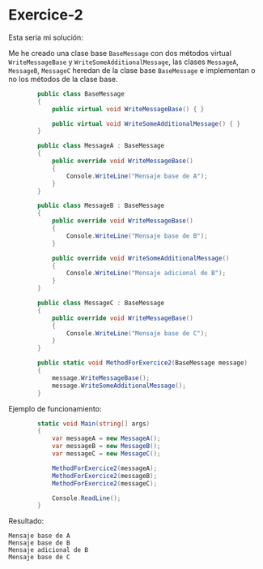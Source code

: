 # Exercice-2

Esta seria mi solución: 

Me he creado una clase base `BaseMessage` con dos métodos virtual `WriteMessageBase` y `WriteSomeAdditionalMessage`, las clases `MessageA`, `MessageB`, `MessageC` heredan de la clase base `BaseMessage` e implementan o no los métodos de la clase base.

``` c#
		public class BaseMessage
        {
            public virtual void WriteMessageBase() { }

            public virtual void WriteSomeAdditionalMessage() { }
        }

        public class MessageA : BaseMessage
        {
            public override void WriteMessageBase()
            {
                Console.WriteLine("Mensaje base de A");
            }
        }

        public class MessageB : BaseMessage
        {
            public override void WriteMessageBase()
            {
                Console.WriteLine("Mensaje base de B");
            }

            public override void WriteSomeAdditionalMessage()
            {
                Console.WriteLine("Mensaje adicional de B");
            }
        }

        public class MessageC : BaseMessage
        {
            public override void WriteMessageBase()
            {
                Console.WriteLine("Mensaje base de C");
            }
        }

        public static void MethodForExercice2(BaseMessage message)
        {
            message.WriteMessageBase();
            message.WriteSomeAdditionalMessage();
        }
```
Ejemplo de funcionamiento:
``` c#
        static void Main(string[] args)
        {
            var messageA = new MessageA();
            var messageB = new MessageB();
            var messageC = new MessageC();

            MethodForExercice2(messageA);
            MethodForExercice2(messageB);
            MethodForExercice2(messageC);

            Console.ReadLine();
        }
 ```

Resultado:

    Mensaje base de A
    Mensaje base de B
    Mensaje adicional de B
    Mensaje base de C
